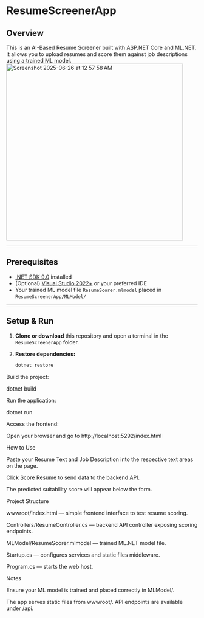 # ResumeScreenerApp

## Overview
This is an AI-Based Resume Screener built with ASP.NET Core and ML.NET.  
It allows you to upload resumes and score them against job descriptions using a trained ML model.
<img width="465" alt="Screenshot 2025-06-26 at 12 57 58 AM" src="https://github.com/user-attachments/assets/d5215241-85d8-43f0-9e9b-39632abb70a1" />

---

## Prerequisites

- [.NET SDK 9.0](https://dotnet.microsoft.com/en-us/download/dotnet/9.0) installed
- (Optional) [Visual Studio 2022+](https://visualstudio.microsoft.com/downloads/) or your preferred IDE
- Your trained ML model file `ResumeScorer.mlmodel` placed in `ResumeScreenerApp/MLModel/`

---

## Setup & Run

1. **Clone or download** this repository and open a terminal in the `ResumeScreenerApp` folder.

2. **Restore dependencies:**

   ```bash
   dotnet restore
Build the project:

dotnet build

Run the application:

dotnet run

Access the frontend:

Open your browser and go to http://localhost:5292/index.html

How to Use


Paste your Resume Text and Job Description into the respective text areas on the page.

Click Score Resume to send data to the backend API.

The predicted suitability score will appear below the form.

Project Structure

wwwroot/index.html — simple frontend interface to test resume scoring.

Controllers/ResumeController.cs — backend API controller exposing scoring endpoints.

MLModel/ResumeScorer.mlmodel — trained ML.NET model file.

Startup.cs — configures services and static files middleware.

Program.cs — starts the web host.

Notes

Ensure your ML model is trained and placed correctly in MLModel/.

The app serves static files from wwwroot/.
API endpoints are available under /api.
